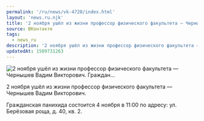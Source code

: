 ```yaml
---
permalink: '/ru/news/vk-4720/index.html'
layout: 'news.ru.njk'
title: '2 ноября ушёл из жизни профессор физического факультета — Чернышев Вадим Викторович.    Граждан…'
source: ВКонтакте
tags:
  - news_ru
description: '2 ноября ушёл из жизни профессор физического факультета — Чернышев Вадим Викторович.    Граждан…'
updatedAt: 1509731263
---
```

![2 ноября ушёл из жизни профессор физического факультета — Чернышев Вадим Викторович.    Граждан…](https://sun9-10.userapi.com/impf/c840224/v840224944/44ceb/-fqMle0apMs.jpg?size=500x500&quality=96&proxy=1&sign=481ce9d714fd890204ee2fce7eec4458&c_uniq_tag=0EuvWO96RW4c5YG7gRXTB4QZ5PoDRZNzUfrej7XwZzQ&type=album)

2 ноября ушёл из жизни профессор физического факультета — Чернышев Вадим Викторович.

Гражданская панихида состоится 4 ноября в 11:00 по адресу: ул. Берёзовая роща, д. 40, кв. 2.
